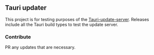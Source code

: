 ## Tauri updater

This project is for testing purposes of the [Tauri-update-server](https://github.com/wovnep/tauri-update-server). Releases include all the Tauri build types to test the update server.

### Contribute

PR any updates that are necessary.